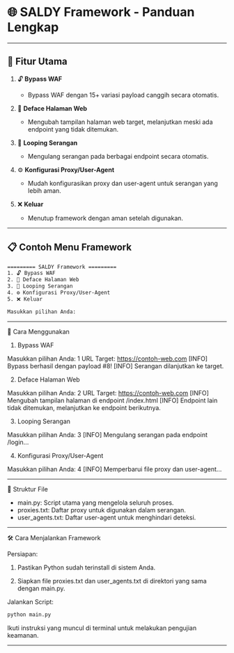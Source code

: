 # 🌐 **SALDY Framework** - Panduan Lengkap

---

## 🚀 **Fitur Utama**

1. 🔓 **Bypass WAF**  
   - Bypass WAF dengan 15+ variasi payload canggih secara otomatis.

2. 🎨 **Deface Halaman Web**  
   - Mengubah tampilan halaman web target, melanjutkan meski ada endpoint yang tidak ditemukan.

3. 🔁 **Looping Serangan**  
   - Mengulang serangan pada berbagai endpoint secara otomatis.

4. ⚙️ **Konfigurasi Proxy/User-Agent**  
   - Mudah konfigurasikan proxy dan user-agent untuk serangan yang lebih aman.

5. ❌ **Keluar**  
   - Menutup framework dengan aman setelah digunakan.

---

## 📋 **Contoh Menu Framework**

```bash
========= SALDY Framework =========
1. 🔓 Bypass WAF  
2. 🎨 Deface Halaman Web  
3. 🔁 Looping Serangan  
4. ⚙️ Konfigurasi Proxy/User-Agent  
5. ❌ Keluar  

Masukkan pilihan Anda:

```
---

📌 Cara Menggunakan

1. Bypass WAF

Masukkan pilihan Anda: 1
URL Target: https://contoh-web.com
[INFO] Bypass berhasil dengan payload #8!
[INFO] Serangan dilanjutkan ke target.

2. Deface Halaman Web

Masukkan pilihan Anda: 2
URL Target: https://contoh-web.com
[INFO] Mengubah tampilan halaman di endpoint /index.html
[INFO] Endpoint lain tidak ditemukan, melanjutkan ke endpoint berikutnya.

3. Looping Serangan

Masukkan pilihan Anda: 3
[INFO] Mengulang serangan pada endpoint /login...

4. Konfigurasi Proxy/User-Agent

Masukkan pilihan Anda: 4
[INFO] Memperbarui file proxy dan user-agent...


---

📂 Struktur File

- main.py: Script utama yang mengelola seluruh proses.
- proxies.txt: Daftar proxy untuk digunakan dalam serangan.
- user_agents.txt: Daftar user-agent untuk menghindari deteksi.


---

🛠️ Cara Menjalankan Framework

Persiapan:

1. Pastikan Python sudah terinstall di sistem Anda.


2. Siapkan file proxies.txt dan user_agents.txt di direktori yang sama dengan main.py.



Jalankan Script:
```bash
python main.py
```
Ikuti instruksi yang muncul di terminal untuk melakukan pengujian keamanan.


---
